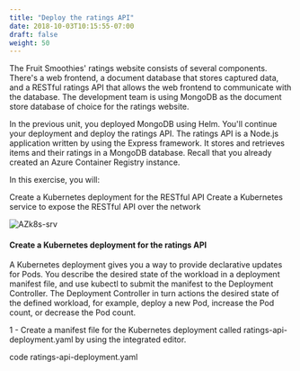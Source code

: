 ```yaml
---
title: "Deploy the ratings API"
date: 2018-10-03T10:15:55-07:00
draft: false
weight: 50
---
```


The Fruit Smoothies' ratings website consists of several components. There's a web frontend, a document database that stores captured data, and a RESTful ratings API that allows the web frontend to communicate with the database. The development team is using MongoDB as the document store database of choice for the ratings website.

In the previous unit, you deployed MongoDB using Helm. You'll continue your deployment and deploy the ratings API. The ratings API is a Node.js application written by using the Express framework. It stores and retrieves items and their ratings in a MongoDB database. Recall that you already created an Azure Container Registry instance.

In this exercise, you will:

Create a Kubernetes deployment for the RESTful API
Create a Kubernetes service to expose the RESTful API over the network


![AZk8s-srv](/images/mfe/AZk8s-srv.svg?classes=border,shadow)

#### Create a Kubernetes deployment for the ratings API

A Kubernetes deployment gives you a way to provide declarative updates for Pods. You describe the desired state of the workload in a deployment manifest file, and use kubectl to submit the manifest to the Deployment Controller. The Deployment Controller in turn actions the desired state of the defined workload, for example, deploy a new Pod, increase the Pod count, or decrease the Pod count.

1 - Create a manifest file for the Kubernetes deployment called ratings-api-deployment.yaml by using the integrated editor.

code ratings-api-deployment.yaml


